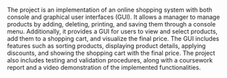 The project is an implementation of an online shopping system with both console and graphical user interfaces (GUI). It allows a manager to manage products by adding, deleting, printing, and saving them through a console menu. Additionally, it provides a GUI for users to view and select products, add them to a shopping cart, and visualize the final price. The GUI includes features such as sorting products, displaying product details, applying discounts, and showing the shopping cart with the final price. The project also includes testing and validation procedures, along with a coursework report and a video demonstration of the implemented functionalities.
